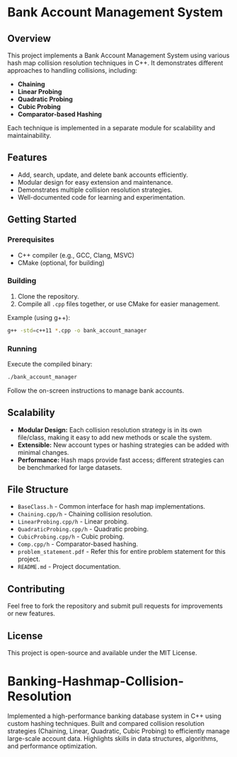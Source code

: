 # Bank Account Management System

## Overview

This project implements a Bank Account Management System using various hash map collision resolution techniques in C++. It demonstrates different approaches to handling collisions, including:

- **Chaining**
- **Linear Probing**
- **Quadratic Probing**
- **Cubic Probing**
- **Comparator-based Hashing**

Each technique is implemented in a separate module for scalability and maintainability.

## Features

- Add, search, update, and delete bank accounts efficiently.
- Modular design for easy extension and maintenance.
- Demonstrates multiple collision resolution strategies.
- Well-documented code for learning and experimentation.

## Getting Started

### Prerequisites

- C++ compiler (e.g., GCC, Clang, MSVC)
- CMake (optional, for building)

### Building

1. Clone the repository.
2. Compile all `.cpp` files together, or use CMake for easier management.

Example (using g++):
```sh
g++ -std=c++11 *.cpp -o bank_account_manager
```

### Running

Execute the compiled binary:
```sh
./bank_account_manager
```

Follow the on-screen instructions to manage bank accounts.

## Scalability

- **Modular Design:** Each collision resolution strategy is in its own file/class, making it easy to add new methods or scale the system.
- **Extensible:** New account types or hashing strategies can be added with minimal changes.
- **Performance:** Hash maps provide fast access; different strategies can be benchmarked for large datasets.

## File Structure

- `BaseClass.h` - Common interface for hash map implementations.
- `Chaining.cpp/h` - Chaining collision resolution.
- `LinearProbing.cpp/h` - Linear probing.
- `QuadraticProbing.cpp/h` - Quadratic probing.
- `CubicProbing.cpp/h` - Cubic probing.
- `Comp.cpp/h` - Comparator-based hashing.
- `problem_statement.pdf` - Refer this for entire problem statement for this project.
- `README.md` - Project documentation.

## Contributing

Feel free to fork the repository and submit pull requests for improvements or new features.

## License

This project is open-source and available under the MIT License.
# Banking-Hashmap-Collision-Resolution
Implemented a high-performance banking database system in C++ using custom hashing techniques. Built and compared collision resolution strategies (Chaining, Linear, Quadratic, Cubic Probing) to efficiently manage large-scale account data. Highlights skills in data structures, algorithms, and performance optimization.
